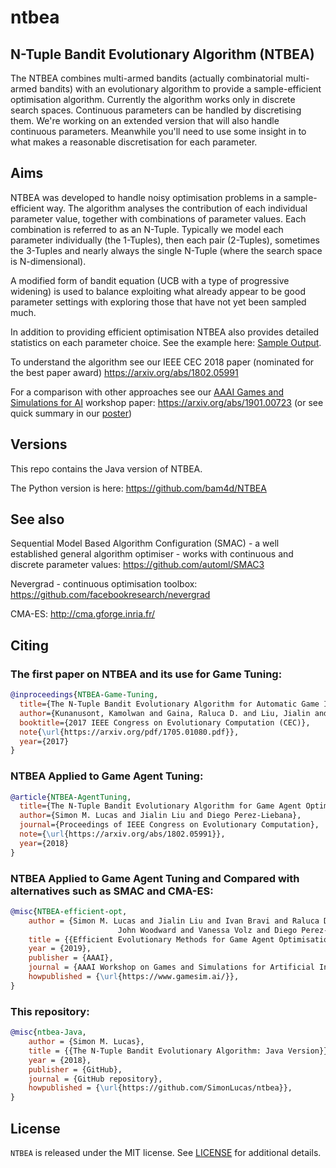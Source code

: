 # ntbea

## N-Tuple Bandit Evolutionary Algorithm (NTBEA)

The NTBEA combines multi-armed bandits (actually combinatorial multi-armed bandits) with an evolutionary 
algorithm to provide a sample-efficient optimisation algorithm.  Currently the algorithm works only in discrete search spaces.
Continuous parameters can be handled by discretising them.  We're working on an extended version that
will also handle continuous parameters.  Meanwhile you'll need to use some insight in to
what makes a reasonable discretisation for each parameter.

## Aims

NTBEA was developed to handle noisy optimisation problems in a sample-efficient way. The algorithm
analyses the contribution of each individual parameter value, together with combinations of parameter
values.  Each combination is referred to as an N-Tuple.  Typically we model each parameter individually
(the 1-Tuples), then each pair (2-Tuples), sometimes the 3-Tuples and nearly always the single N-Tuple
(where the search space is N-dimensional).

A modified form of bandit equation (UCB with a type of progressive widening) is used
to balance exploiting what already appear to be good parameter settings with exploring
those that have not yet been sampled much.

In addition to providing efficient optimisation NTBEA also provides detailed statistics
on each parameter choice.  See the example here: [Sample Output](docs/SampleOutput.md).

To understand the algorithm see our IEEE CEC 2018 paper (nominated for the best paper award)
https://arxiv.org/abs/1802.05991

For a comparison with other approaches see our [AAAI Games and Simulations for AI](https://www.gamesim.ai) workshop paper:
https://arxiv.org/abs/1901.00723 (or see quick summary in our [poster](docs/AAAIWorkshopPoster.pdf))




## Versions

This repo contains the Java version of NTBEA.

The Python version is here:  https://github.com/bam4d/NTBEA

## See also

Sequential Model Based Algorithm Configuration (SMAC) - a well established general algorithm optimiser - works with continuous
and discrete parameter values:
https://github.com/automl/SMAC3



Nevergrad - continuous optimisation toolbox:
https://github.com/facebookresearch/nevergrad

CMA-ES:
http://cma.gforge.inria.fr/



## Citing

### The first paper on NTBEA and its use for Game Tuning:

```bibtex
@inproceedings{NTBEA-Game-Tuning,
  title={The N-Tuple Bandit Evolutionary Algorithm for Automatic Game Improvement},
  author={Kunanusont, Kamolwan and Gaina, Raluca D. and Liu, Jialin and Perez-Liebana, Diego and Lucas, Simon M.},
  booktitle={2017 IEEE Congress on Evolutionary Computation (CEC)},
  note{\url{https://arxiv.org/pdf/1705.01080.pdf}},
  year={2017}
}
```
### NTBEA Applied to Game Agent Tuning:

```bibtex
@article{NTBEA-AgentTuning,
  title={The N-Tuple Bandit Evolutionary Algorithm for Game Agent Optimisation},
  author={Simon M. Lucas and Jialin Liu and Diego Perez-Liebana},
  journal={Proceedings of IEEE Congress on Evolutionary Computation},
  note={\url{https://arxiv.org/abs/1802.05991}},
  year={2018}
}
```
### NTBEA Applied to Game Agent Tuning and Compared with alternatives such as SMAC and CMA-ES:

```bibtex
@misc{NTBEA-efficient-opt,
    author = {Simon M. Lucas and Jialin Liu and Ivan Bravi and Raluca D. Gaina and
                        John Woodward and Vanessa Volz and Diego Perez-Liebana},
    title = {{Efficient Evolutionary Methods for Game Agent Optimisation: Model-Based is Best}},
    year = {2019},
    publisher = {AAAI},
    journal = {AAAI Workshop on Games and Simulations for Artificial Intelligence},
    howpublished = {\url{https://www.gamesim.ai/}},
}
```
### This repository:

```bibtex
@misc{ntbea-Java,
    author = {Simon M. Lucas},
    title = {{The N-Tuple Bandit Evolutionary Algorithm: Java Version}},
    year = {2018},
    publisher = {GitHub},
    journal = {GitHub repository},
    howpublished = {\url{https://github.com/SimonLucas/ntbea}},
}
```

## License

`NTBEA` is released under the MIT license. See [LICENSE](docs/LICENSE) for additional details.